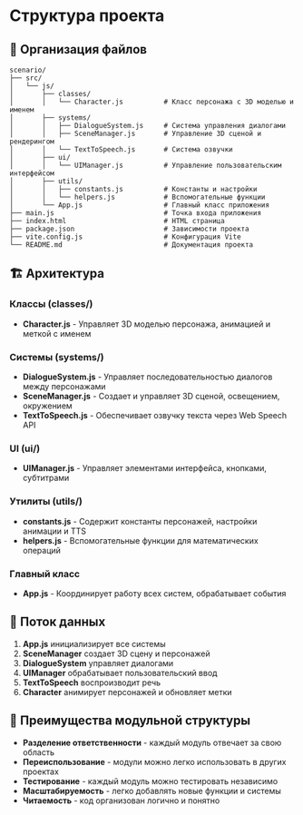 # Структура проекта

## 📁 Организация файлов

```
scenario/
├── src/
│   └── js/
│       ├── classes/
│       │   └── Character.js          # Класс персонажа с 3D моделью и именем
│       ├── systems/
│       │   ├── DialogueSystem.js     # Система управления диалогами
│       │   ├── SceneManager.js       # Управление 3D сценой и рендерингом
│       │   └── TextToSpeech.js       # Система озвучки
│       ├── ui/
│       │   └── UIManager.js          # Управление пользовательским интерфейсом
│       ├── utils/
│       │   ├── constants.js          # Константы и настройки
│       │   └── helpers.js            # Вспомогательные функции
│       └── App.js                    # Главный класс приложения
├── main.js                           # Точка входа приложения
├── index.html                        # HTML страница
├── package.json                      # Зависимости проекта
├── vite.config.js                    # Конфигурация Vite
└── README.md                         # Документация проекта
```

## 🏗️ Архитектура

### **Классы (classes/)**
- **Character.js** - Управляет 3D моделью персонажа, анимацией и меткой с именем

### **Системы (systems/)**
- **DialogueSystem.js** - Управляет последовательностью диалогов между персонажами
- **SceneManager.js** - Создает и управляет 3D сценой, освещением, окружением
- **TextToSpeech.js** - Обеспечивает озвучку текста через Web Speech API

### **UI (ui/)**
- **UIManager.js** - Управляет элементами интерфейса, кнопками, субтитрами

### **Утилиты (utils/)**
- **constants.js** - Содержит константы персонажей, настройки анимации и TTS
- **helpers.js** - Вспомогательные функции для математических операций

### **Главный класс**
- **App.js** - Координирует работу всех систем, обрабатывает события

## 🔄 Поток данных

1. **App.js** инициализирует все системы
2. **SceneManager** создает 3D сцену и персонажей
3. **DialogueSystem** управляет диалогами
4. **UIManager** обрабатывает пользовательский ввод
5. **TextToSpeech** воспроизводит речь
6. **Character** анимирует персонажей и обновляет метки

## 🎯 Преимущества модульной структуры

- **Разделение ответственности** - каждый модуль отвечает за свою область
- **Переиспользование** - модули можно легко использовать в других проектах
- **Тестирование** - каждый модуль можно тестировать независимо
- **Масштабируемость** - легко добавлять новые функции и системы
- **Читаемость** - код организован логично и понятно
